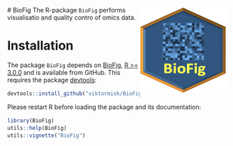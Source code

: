 <img src="https://github.com/viktormiok/viktormiok.me/blob/main/software/BioFig.png" align="right" height="200" width="200"># BioFig
The R-package `BioFig` performs visualisatio and quality contro of omics data. 

# Installation

The package `BioFig` depends on [BioFig](https://github.com/viktormiok/BioFig), [R >= 3.0.0](https://cran.r-project.org/) and is available from GitHub. This requires the package [devtools](https://cran.r-project.org/web/packages/devtools/index.html):

``` r
devtools::install_github("viktormiok/BioFig", build_vignettes = TRUE)
```

Please restart R before loading the package and its documentation:

``` r
library(BioFig)
utils::help(BioFig)
utils::vignette("BioFig")
```
